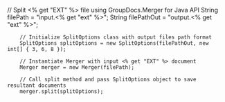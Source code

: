// Split <% get "EXT" %> file using GroupDocs.Merger for Java API
        String filePath = "input.<% get "ext" %>";
        String filePathOut = "output.<% get "ext" %>";
        
        // Initialize SplitOptions class with output files path format
        SplitOptions splitOptions = new SplitOptions(filePathOut, new int[] { 3, 6, 8 });

        // Instantiate Merger with input <% get "EXT" %> document
        Merger merger = new Merger(filePath);

        // Call split method and pass SplitOptions object to save resultant documents
        merger.split(splitOptions);